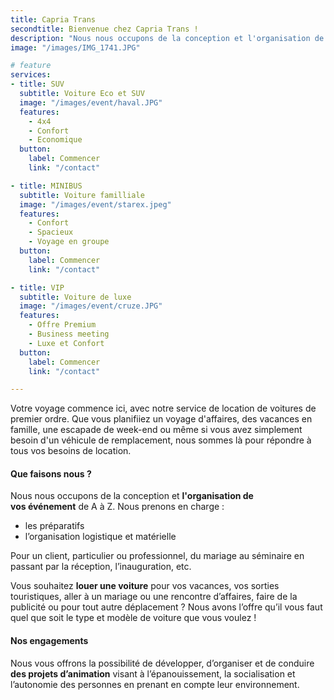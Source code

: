 ```yaml
---
title: Capria Trans
secondtitle: Bienvenue chez Capria Trans !
description: "Nous nous occupons de la conception et l'organisation de vos événement, de location de voiture et aussi de préstation d'animateur, animatrice."
image: "/images/IMG_1741.JPG"

# feature
services:
- title: SUV
  subtitle: Voiture Eco et SUV
  image: "/images/event/haval.JPG"
  features:
    - 4x4
    - Confort
    - Economique
  button:
    label: Commencer
    link: "/contact"

- title: MINIBUS
  subtitle: Voiture familliale
  image: "/images/event/starex.jpeg"
  features:
    - Confort
    - Spacieux
    - Voyage en groupe 
  button:
    label: Commencer
    link: "/contact"

- title: VIP
  subtitle: Voiture de luxe
  image: "/images/event/cruze.JPG"
  features:
    - Offre Premium
    - Business meeting
    - Luxe et Confort
  button:
    label: Commencer
    link: "/contact"

---
```

<div class="text-left">
Votre voyage commence ici, avec notre service de location de voitures de premier ordre. Que vous planifiiez un voyage d'affaires, des vacances en famille, une escapade de week-end ou même si vous avez simplement besoin d'un véhicule de remplacement, nous sommes là pour répondre à tous vos besoins de location.
</div>


<div class="grid text-left content">
  <div class="col-9">

  #### Que faisons nous ?

  Nous nous occupons de la conception et **l'organisation de vos événement** de A à Z. Nous prenons en charge :
  - les préparatifs
  - l’organisation logistique et matérielle

  Pour un client, particulier ou professionnel, du mariage au séminaire en passant par la réception, l’inauguration, etc.

  Vous souhaitez **louer une voiture** pour vos vacances, vos sorties touristiques, aller à un mariage ou une rencontre d’affaires, faire de la publicité ou pour tout autre déplacement ?
  Nous avons l’offre qu’il vous faut quel que soit le type et modèle de voiture que vous voulez !
  </div>
  <div class="col-7 offset-5">
  
  #### Nos engagements
  
  Nous vous offrons la possibilité de développer, d’organiser et de conduire **des projets d’animation** visant à l’épanouissement, la socialisation et l’autonomie des personnes en prenant en compte leur environnement.
  </div>
</div>
